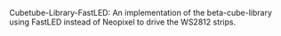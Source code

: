 Cubetube-Library-FastLED: An implementation of the beta-cube-library using FastLED instead of Neopixel to drive the WS2812 strips.
